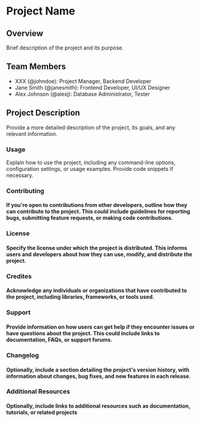 # Project Name

## Overview
Brief description of the project and its purpose.

## Team Members
- XXX (@johndoe): Project Manager, Backend Developer
- Jane Smith (@janesmith): Frontend Developer, UI/UX Designer
- Alex Johnson (@alexj): Database Administrator, Tester

## Project Description
Provide a more detailed description of the project, its goals, and any relevant information.

### Usage
Explain how to use the project, including any command-line options, configuration settings, or usage examples. Provide code snippets if necessary.

### Contributing
#### If you're open to contributions from other developers, outline how they can contribute to the project. This could include guidelines for reporting bugs, submitting feature requests, or making code contributions.

### License
#### Specify the license under which the project is distributed. This informs users and developers about how they can use, modify, and distribute the project.

### Credites
#### Acknowledge any individuals or organizations that have contributed to the project, including libraries, frameworks, or tools used.

### Support
#### Provide information on how users can get help if they encounter issues or have questions about the project. This could include links to documentation, FAQs, or support forums.

### Changelog
#### Optionally, include a section detailing the project's version history, with information about changes, bug fixes, and new features in each release.

### Additional Resources
#### Optionally, include links to additional resources such as documentation, tutorials, or related projects
